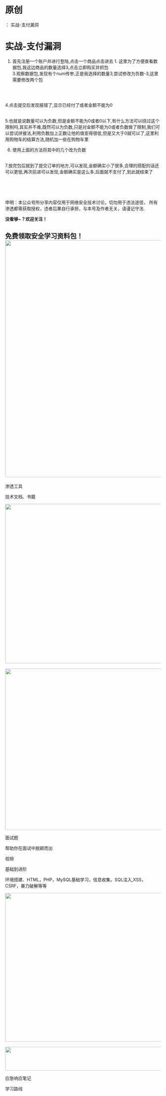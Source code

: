 # 原创
：  实战-支付漏洞

# 实战-支付漏洞
1.  首先注册一个账户并进行登陆,点击一个商品点击进去  1.  这里为了方便查看数据包,我这边商品的数量选择3,点击立即购买并抓包   
3.观察数据包,发现有个num传参,正是我选择的数量3,尝试修改为负数-3,这里需要修改两个包

<br/>  

4.点击提交后发现报错了,显示已经付了或者金额不能为0<br/>  

5.也就是说数量可以为负数,但是金额不能为0或者0以下,有什么方法可以绕过这个限制吗,其实并不难,既然可以为负数,只是对金额不能为0或者负数做了限制,我们可以尝试拼接法,利用负数加上正数让他的值变得很低,但是又大于0就可以了,这里利用购物车的结算方法,随机加一些在购物车里

6. 使用上面的方法将其中的几个改为负数<br/>  

7.放完包后就到了提交订单的地方,可以发现,金额确实小了很多,合理的搭配的话还可以更低,再次前进可以发现,金额确实是这么多,后面就不支付了,到此就结束了<br/>  

<br/>  

> 
申明：本公众号所分享内容仅用于网络安全技术讨论，切勿用于违法途径，
所有渗透都需获取授权，违者后果自行承担，与本号及作者无关，请谨记守法.


**没看够~？欢迎关注！**

## **免费领取安全学习资料包！**<img alt="" height="768" src="https://img-blog.csdnimg.cn/b362e5b5e7234ce0ac35780d9e4a2c8b.png" width="1024"/>

渗透工具

技术文档、书籍

<img alt="" height="516" src="https://img-blog.csdnimg.cn/17daec1b0acf4d3e8a27d3803f0c5c21.png" width="852"/> <img alt="" height="523" src="https://img-blog.csdnimg.cn/6a955a18f9704d04942a914fdf7d46df.png" width="856"/>

面试题

帮助你在面试中脱颖而出

视频

基础到进阶

环境搭建、HTML，PHP，MySQL基础学习，信息收集，SQL注入,XSS，CSRF，暴力破解等等

<img alt="" height="481" src="https://img-blog.csdnimg.cn/883c76de10a94b0aa480c4697faa5f83.png" width="694"/> <img alt="" height="77" src="https://img-blog.csdnimg.cn/02ed338d878349c095ee1ae46aec9823.png" width="665"/>

应急响应笔记

学习路线
